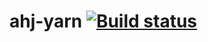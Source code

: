 # ahj-yarn [![Build status](https://ci.appveyor.com/api/projects/status/mf5001o5y5iw3fn7?svg=true)](https://ci.appveyor.com/project/zarajskysam/ahj-yarn)
